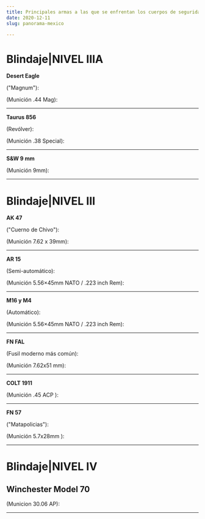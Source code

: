 ```yaml
---
title: Principales armas a las que se enfrentan los cuerpos de seguridad en México.
date: 2020-12-11
slug: panorama-mexico

---
```

# Blindaje|NIVEL IIIA

**Desert Eagle**

("Magnum"):

(Munición .44 Mag):

***

**Taurus 856**

(Revólver):

(Munición .38 Special):

***

**S&W 9 mm**

(Munición 9mm):

***

# Blindaje|NIVEL III

**AK 47**

("Cuerno de Chivo"):

(Munición 7.62 x 39mm):

***

**AR 15**

(Semi-automático):

(Munición 5.56×45mm NATO / .223 inch Rem):

***

**M16 y M4**

(Automático):

(Munición 5.56×45mm NATO / .223 inch Rem):

***

**FN FAL**

(Fusil moderno más común):

(Munición 7.62x51 mm):

***

**COLT 1911**

(Munición .45 ACP ):

***

**FN 57**

("Matapolicias"):

(Munición 5.7x28mm ):

***

# Blindaje|NIVEL IV

## Winchester Model 70

(Municion 30.06 AP):

***